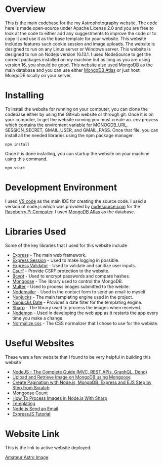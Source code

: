 # Overview
This is the main codebase for the my Astrophotography website. The code here is made open-source
under Apache License 2.0 and you are free to look at the code to either add any suggestments to
improve the code or to copy it and use it as the base template for your website. This website
includes features such cookie session and image uploads. The website is designed to run on any
Linux server or Windows server. This website is designed to run on Nodejs version 16.13.1. I used
NodeSource to get the correct packages installed on my machine but as long as you are using version
16, you should be good. This website also used MongoDB as the main database and you can use either
[MongoDB Atlas](https://www.mongodb.com/cloud/atlas) or just host MongoDB locally on your server.

# Installing
To install the website for running on your computer, you can clone the codebase either by
using the GitHub website or through git. Once it is on your computer, to get the website
running you must create an .env.process which contains the enviroment variable for
MONOGDB_URL, SESSION_SECRET, GMAIL_USER, and GMAIL_PASS. Once that file, you can install all 
the needed libraries using the npm package manager.
```
npm install
```
Once it is done installing, you can startup the website on your machine using this command.
```
npm start
```

# Development Environment
I used [VS code](https://code.visualstudio.com/) as the main IDE for creating the source 
code. I used a version of node.js which was provided by
[nodesource.com](https://nodesource.com/) for the
[Raspberry Pi Computer](https://www.raspberrypi.org/). I used
[MongoDB Atlas](https://www.mongodb.com/cloud/atlas) as the database.

# Libraries Used
Some of the key libraries that I used for this website include

* [Express](https://expressjs.com/) - The main web framework.
* [Express Session](http://expressjs.com/en/resources/middleware/session.html) - Used to make logging in possible.
* [Express Validator](https://express-validator.github.io/docs/) - Used to validate and sanitize user inputs.
* [Csurf](http://expressjs.com/en/resources/middleware/csurf.html) - Provide CSRF protection to the website.
* [Bcypt](https://www.npmjs.com/package/bcrypt) - Used to encrypt passwords and compare hashes.
* [Mongoose](https://mongoosejs.com/) - The library used to control the MongoDB.
* [Multer](https://www.npmjs.com/package/multer) - Used to process images submitted to the webite.
* [Nodemailer](https://nodemailer.com/about/) - Used in the contact form to send an email to myself.
* [Nunjucks](https://mozilla.github.io/nunjucks/) - The main templating engine used in the project.
* [Nunjucks Date](https://www.npmjs.com/package/nunjucks-date) - Provides a date filter for the templating engine.
* [Sharp](https://sharp.pixelplumbing.com/) - The library used to process the images when received.
* [Nodemon](https://nodemon.io/) - Used in developing the web app as it restarts the app every time you make a change.
* [Normalize.css](https://necolas.github.io/normalize.css/) - The CSS normalizer that I chose to use for the webiste.

# Useful Websites
These were a few website that I found to be very helpful in building this website

* [NodeJS - The Complete Guide (MVC, REST APIs, GraphQL, Deno)](https://www.udemy.com/course/nodejs-the-complete-guide/)
* [Upload and Retrieve Image on MongoDB using Mongoose](https://www.geeksforgeeks.org/upload-and-retrieve-image-on-mongodb-using-mongoose/)
* [Create Pagination with Node.js, MongoDB, Express and EJS Step by Step from Scratch](https://evdokimovm.github.io/javascript/nodejs/mongodb/pagination/expressjs/ejs/bootstrap/2017/08/20/create-pagination-with-nodejs-mongodb-express-and-ejs-step-by-step-from-scratch.html)
* [Mongoose Count](https://kb.objectrocket.com/mongo-db/mongoose-count-726)
* [How To Process Images in Node.js With Sharp](https://www.digitalocean.com/community/tutorials/how-to-process-images-in-node-js-with-sharp)
* [Templating](https://mozilla.github.io/nunjucks/templating.html)
* [Node.js Send an Email](https://www.w3schools.com/nodejs/nodejs_email.asp)
* [ExpressJS Tutorial](https://www.tutorialspoint.com/expressjs/index.htm)

# Website Link
This is the link to active website deployed.

[Amateur Astro Image](https://www.amateurastroimage.com/)
